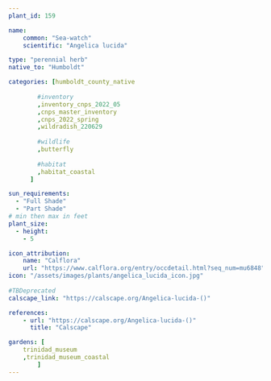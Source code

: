 ```yaml
---
plant_id: 159 

name: 
    common: "Sea-watch" 
    scientific: "Angelica lucida" 

type: "perennial herb"
native_to: "Humboldt"

categories: [humboldt_county_native
        
        #inventory 
        ,inventory_cnps_2022_05
        ,cnps_master_inventory
        ,cnps_2022_spring
        ,wildradish_220629
        
        #wildlife
        ,butterfly
        
        #habitat
        ,habitat_coastal
      ]

sun_requirements:
  - "Full Shade"
  - "Part Shade"
# min then max in feet
plant_size:
  - height: 
    - 5 

icon_attribution: 
    name: "Calflora"
    url: "https://www.calflora.org/entry/occdetail.html?seq_num=mu6848"
icon: "/assets/images/plants/angelica_lucida_icon.jpg"
 
#TBDeprecated
calscape_link: "https://calscape.org/Angelica-lucida-()"

references:
    - url: "https://calscape.org/Angelica-lucida-()"
      title: "Calscape"

gardens: [ 
    trinidad_museum
    ,trinidad_museum_coastal
        ]
---
```

